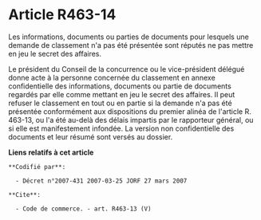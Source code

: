 # Article R463-14

Les informations, documents ou parties de documents pour lesquels une demande de classement n'a pas été présentée sont
réputés ne pas mettre en jeu le secret des affaires.

Le président du Conseil de la concurrence ou le vice-président délégué donne acte à la personne concernée du classement en
annexe confidentielle des informations, documents ou partie de documents regardés par elle comme mettant en jeu le secret des
affaires. Il peut refuser le classement en tout ou en partie si la demande n'a pas été présentée conformément aux
dispositions du premier alinéa de l'article R. 463-13, ou l'a été au-delà des délais impartis par le rapporteur général, ou
si elle est manifestement infondée. La version non confidentielle des documents et leur résumé sont versés au dossier.

**Liens relatifs à cet article**

	**Codifié par**:

	  - Décret n°2007-431 2007-03-25 JORF 27 mars 2007

	**Cite**:

	  - Code de commerce. - art. R463-13 (V)
